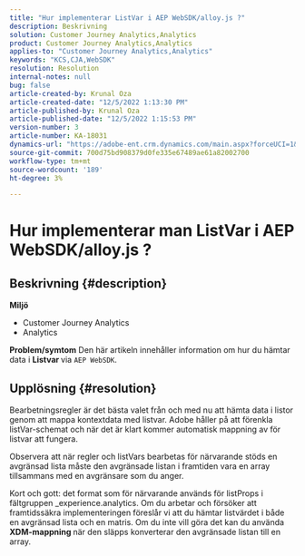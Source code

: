 ```yaml
---
title: "Hur implementerar ListVar i AEP WebSDK/alloy.js ?"
description: Beskrivning
solution: Customer Journey Analytics,Analytics
product: Customer Journey Analytics,Analytics
applies-to: "Customer Journey Analytics,Analytics"
keywords: "KCS,CJA,WebSDK"
resolution: Resolution
internal-notes: null
bug: false
article-created-by: Krunal Oza
article-created-date: "12/5/2022 1:13:30 PM"
article-published-by: Krunal Oza
article-published-date: "12/5/2022 1:15:53 PM"
version-number: 3
article-number: KA-18031
dynamics-url: "https://adobe-ent.crm.dynamics.com/main.aspx?forceUCI=1&pagetype=entityrecord&etn=knowledgearticle&id=565bb299-9e74-ed11-81aa-6045bd006c82"
source-git-commit: 700d75bd908379d0fe335e67489ae61a82002700
workflow-type: tm+mt
source-wordcount: '189'
ht-degree: 3%

---
```


# Hur implementerar man ListVar i AEP WebSDK/alloy.js ?

## Beskrivning {#description}

<b>Miljö</b>
- Customer Journey Analytics
- Analytics 



<b>Problem/symtom</b>
Den här artikeln innehåller information om hur du hämtar data i <b>Listvar </b>via `AEP WebSDK`.


## Upplösning {#resolution}


Bearbetningsregler är det bästa valet från och med nu att hämta data i listor genom att mappa kontextdata med listvar. Adobe håller på att förenkla listVar-schemat och när det är klart kommer automatisk mappning av för listvar att fungera.

Observera att när regler och listVars bearbetas för närvarande stöds en avgränsad lista måste den avgränsade listan i framtiden vara en array tillsammans med en avgränsare som du anger.

Kort och gott: det format som för närvarande används för listProps i fältgruppen _experience.analytics. Om du arbetar och försöker att framtidssäkra implementeringen föreslår vi att du hämtar listvärdet i både en avgränsad lista och en matris. Om du inte vill göra det kan du använda <b>XDM-mappning </b>när den släpps konverterar den avgränsade listan till en array.









